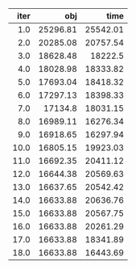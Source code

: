 |   iter |        obj |       time |
| ------:| ----------:| ----------:|
|  $1.0$ | $25296.81$ | $25542.01$ |
|  $2.0$ | $20285.08$ | $20757.54$ |
|  $3.0$ | $18628.48$ |  $18222.5$ |
|  $4.0$ | $18028.98$ | $18333.82$ |
|  $5.0$ | $17693.04$ | $18418.32$ |
|  $6.0$ | $17297.13$ | $18398.33$ |
|  $7.0$ |  $17134.8$ | $18031.15$ |
|  $8.0$ | $16989.11$ | $16276.34$ |
|  $9.0$ | $16918.65$ | $16297.94$ |
| $10.0$ | $16805.15$ | $19923.03$ |
| $11.0$ | $16692.35$ | $20411.12$ |
| $12.0$ | $16644.38$ | $20569.63$ |
| $13.0$ | $16637.65$ | $20542.42$ |
| $14.0$ | $16633.88$ | $20636.76$ |
| $15.0$ | $16633.88$ | $20567.75$ |
| $16.0$ | $16633.88$ | $20261.29$ |
| $17.0$ | $16633.88$ | $18341.89$ |
| $18.0$ | $16633.88$ | $16443.69$ |

